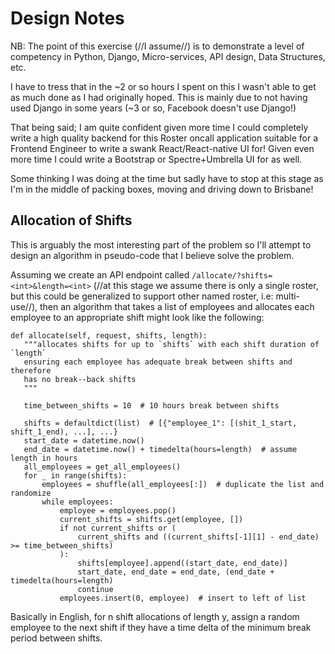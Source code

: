 # Design Notes

NB: The point of this exercise (//I assume//) is to demonstrate a level of
competency in Python, Django, Micro-services, API design, Data Structures, etc.

I have to tress that in the ~2 or so hours I spent on this I wasn't able to
get as much done as I had originally hoped. This is mainly due to not having
used Django in some years (~3 or so, Facebook doesn't use Django!)

That being said; I am quite confident given more time I could completely write
a high quality backend for this Roster oncall application suitable for a
Frontend Engineer to write a swank React/React-native UI for! Given even more
time I could write a Bootstrap or Spectre+Umbrella UI for as well.

Some thinking I was doing at the time but sadly have to stop at this stage
as I'm in the middle of packing boxes, moving and driving down to Brisbane!

## Allocation of Shifts

This is arguably the most interesting part of the problem so I'll attempt to
design an algorithm in pseudo-code that I believe solve the problem.

Assuming we create an API endpoint called `/allocate/?shifts=<int>&length=<int>`
(//at this stage we assume there is only a single roster, but this could be
generalized to support other named roster, i.e: multi-use//), then an
algorithm that takes a list of employees and allocates each employee to an
appropriate shift might look like the following:

```#!python
def allocate(self, request, shifts, length):
   """allocates shifts for up to `shifts` with each shift duration of `length`
   ensuring each employee has adequate break between shifts and therefore
   has no break--back shifts
   """

   time_between_shifts = 10  # 10 hours break between shifts

   shifts = defaultdict(list)  # [{"employee_1": [(shit_1_start, shift_1_end), ...], ...}
   start_date = datetime.now()
   end_date = datetime.now() + timedelta(hours=length)  # assume length in hours
   all_employees = get_all_employees()
   for _ in range(shifts):
       employees = shuffle(all_employees[:])  # duplicate the list and randomize
       while employees:
           employee = employees.pop()
           current_shifts = shifts.get(employee, [])
           if not current_shifts or (
               current_shifts and ((current_shifts[-1][1] - end_date) >= time_between_shifts)
           ):
               shifts[employee].append((start_date, end_date)]
               start_date, end_date = end_date, (end_date + timedelta(hours=length)
               continue
           employees.insert(0, employee)  # insert to left of list
```

Basically in English, for n shift allocations of length y, assign a random
employee to the next shift if they have a time delta of the minimum break
period between shifts.
